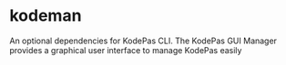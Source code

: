 # kodeman
An optional dependencies for KodePas CLI. The KodePas GUI Manager provides a graphical user interface to manage KodePas easily 

